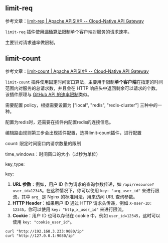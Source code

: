 ## limit-req

参考文章：[limit-req | Apache APISIX® -- Cloud-Native API Gateway](https://apisix.apache.org/zh/docs/apisix/plugins/limit-req/)

`limit-req` 插件使用[漏桶算法](https://baike.baidu.com/item/漏桶算法/8455361)限制单个客户端对服务的请求速率。

主要针对请求速率做限制。

## limit-count

参考文章：[limit-count | Apache APISIX® -- Cloud-Native API Gateway](https://apisix.apache.org/zh/docs/apisix/plugins/limit-count/)

`limit-count` 插件使用固定时间窗口算法，主要用于限制**单个客户端**在指定的时间范围内对服务的总请求数，并且会在 HTTP 响应头中返回剩余可以请求的个数。该插件原理与 [GitHub API 的速率限制](https://docs.github.com/en/rest/reference/rate-limit)类似。

需要配置 policy，根据需要设置为 ["local", "redis", "redis-cluster"] 三种中的一种。

配置为redis时，还需要在插件内配置redis的连接信息。



编辑路由规则第三步会出现插件配置，选择limit-count插件，进行配置

count: 限定时间窗口内请求数量的限制

time_windows：时间窗口的大小（以秒为单位）

key_type: 

key: 

1. **URL 参数**：例如，用户 ID 作为请求的查询参数传递，如 `/api/resource?user_id=12345`。在这种情况下，你可以使用 `key: "arg_user_id"` 来进行限流，其中 `arg_` 是 Nginx 的标准用法，用来访问 URL 查询参数。
2. **HTTP Header**：如果用户 ID 通过 HTTP 请求头传递，例如 `X-User-ID: 12345`，你可以使用 `key: "http_x_user_id"` 来进行限流。
3. **Cookie**：用户 ID 也可以存储在 cookie 中，例如 `user_id=12345`，这时可以使用 `key: "cookie_user_id"`。

```shell
curl "http://192.168.3.233:9080/ip"
curl "http://127.0.0.1:9080/ip"
```





